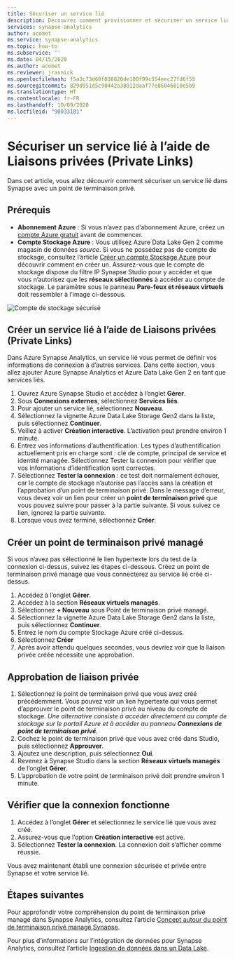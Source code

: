 ```yaml
---
title: Sécuriser un service lié
description: Découvrez comment provisionner et sécuriser un service lié avec un réseau virtuel managé
services: synapse-analytics
author: acomet
ms.service: synapse-analytics
ms.topic: how-to
ms.subservice: ''
ms.date: 04/15/2020
ms.author: acomet
ms.reviewer: jrasnick
ms.openlocfilehash: f5a3c73d60f038820de100f99c554eec27fd6f55
ms.sourcegitcommit: 829d951d5c90442a38012daaf77e86046018e5b9
ms.translationtype: HT
ms.contentlocale: fr-FR
ms.lasthandoff: 10/09/2020
ms.locfileid: "90033181"
---
```

# <a name="secure-a-linked-service-with-private-links"></a>Sécuriser un service lié à l’aide de Liaisons privées (Private Links) 

Dans cet article, vous allez découvrir comment sécuriser un service lié dans Synapse avec un point de terminaison privé.

## <a name="prerequisites"></a>Prérequis

* **Abonnement Azure** : Si vous n’avez pas d’abonnement Azure, créez un [compte Azure gratuit](https://azure.microsoft.com/free/) avant de commencer.
* **Compte Stockage Azure** : Vous utilisez Azure Data Lake Gen 2 comme magasin de données *source*. Si vous ne possédez pas de compte de stockage, consultez l’article [Créer un compte Stockage Azure](../../storage/blobs/data-lake-storage-quickstart-create-account.md) pour découvrir comment en créer un. Assurez-vous que le compte de stockage dispose du filtre IP Synapse Studio pour y accéder et que vous n’autorisez que les **réseaux sélectionnés** à accéder au compte de stockage. Le paramètre sous le panneau **Pare-feux et réseaux virtuels** doit ressembler à l’image ci-dessous.

![Compte de stockage sécurisé](./media/secure-storage-account.png)

## <a name="create-a-linked-service-with-private-links"></a>Créer un service lié à l’aide de Liaisons privées (Private Links)

Dans Azure Synapse Analytics, un service lié vous permet de définir vos informations de connexion à d’autres services. Dans cette section, vous allez ajouter Azure Synapse Analytics et Azure Data Lake Gen 2 en tant que services liés.

1. Ouvrez Azure Synapse Studio et accédez à l’onglet **Gérer**.
1. Sous **Connexions externes**, sélectionnez **Services liés**.
1. Pour ajouter un service lié, sélectionnez **Nouveau**.
1. Sélectionnez la vignette Azure Data Lake Storage Gen2 dans la liste, puis sélectionnez **Continuer**.
1. Veillez à activer **Création interactive**. L’activation peut prendre environ 1 minute. 
1. Entrez vos informations d’authentification. Les types d’authentification actuellement pris en charge sont : clé de compte, principal de service et identité managée. Sélectionnez Tester la connexion pour vérifier que vos informations d’identification sont correctes.
1. Sélectionnez **Tester la connexion** : ce test doit normalement échouer, car le compte de stockage n’autorise pas l’accès sans la création et l’approbation d’un point de terminaison privé. Dans le message d’erreur, vous devez voir un lien pour créer un **point de terminaison privé** que vous pouvez suivre pour passer à la partie suivante. Si vous suivez ce lien, ignorez la partie suivante.
1. Lorsque vous avez terminé, sélectionnez **Créer**.

## <a name="create-a-managed-private-endpoint"></a>Créer un point de terminaison privé managé

Si vous n’avez pas sélectionné le lien hypertexte lors du test de la connexion ci-dessus, suivez les étapes ci-dessous. Créez un point de terminaison privé managé que vous connecterez au service lié créé ci-dessus.

1. Accédez à l’onglet **Gérer**.
1. Accédez à la section **Réseaux virtuels managés**.
1. Sélectionnez **+ Nouveau** sous Point de terminaison privé managé.
1. Sélectionnez la vignette Azure Data Lake Storage Gen2 dans la liste, puis sélectionnez **Continuer**.
1. Entrez le nom du compte Stockage Azure créé ci-dessus.
1. Sélectionnez **Créer**
1. Après avoir attendu quelques secondes, vous devriez voir que la liaison privée créée nécessite une approbation.

## <a name="private-link-approval"></a>Approbation de liaison privée
1. Sélectionnez le point de terminaison privé que vous avez créé précédemment. Vous pouvez voir un lien hypertexte qui vous permet d’approuver le point de terminaison privé au niveau du compte de stockage. *Une alternative consiste à accéder directement au compte de stockage sur le portail Azure et à accéder au panneau **Connexions de point de terminaison privé**.*
1. Cochez le point de terminaison privé que vous avez créé dans Studio, puis sélectionnez **Approuver**.
1. Ajoutez une description, puis sélectionnez **Oui**.
1. Revenez à Synapse Studio dans la section **Réseaux virtuels managés** de l’onglet **Gérer**.
1. L’approbation de votre point de terminaison privé doit prendre environ 1 minute.

## <a name="check-the-connection-works"></a>Vérifier que la connexion fonctionne
1. Accédez à l’onglet **Gérer** et sélectionnez le service lié que vous avez créé.
1. Assurez-vous que l’option **Création interactive** est active.
1. Sélectionnez **Tester la connexion**. La connexion doit s’afficher comme réussie.

Vous avez maintenant établi une connexion sécurisée et privée entre Synapse et votre service lié.

## <a name="next-steps"></a>Étapes suivantes

Pour approfondir votre compréhension du point de terminaison privé managé dans Synapse Analytics, consultez l’article [Concept autour du point de terminaison privé managé Synapse](data-integration-data-lake.md).

Pour plus d’informations sur l’intégration de données pour Synapse Analytics, consultez l’article [Ingestion de données dans un Data Lake](data-integration-data-lake.md).
